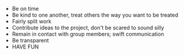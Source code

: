 * Be on time
* Be kind to one another, treat others the way you want to be treated
* Fairly split work
* Contribute ideas to the project, don't be scared to sound silly
* Remain in contact with group members; swift communication 
* Be transparent
* HAVE FUN
